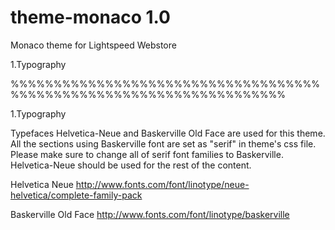theme-monaco 1.0
============

Monaco theme for Lightspeed Webstore


1.Typography


%%%%%%%%%%%%%%%%%%%%%%%%%%%%%%%%%%%%%%%%%%%%%%%%%%%%%%%%%%%%%%%%%%%%

1.Typography

Typefaces Helvetica-Neue and Baskerville Old Face are used for this theme.
All the sections using Baskerville font are set as "serif" in theme's css file. 
Please make sure to change all of serif font families to Baskerville. Helvetica-Neue should be used for the rest of the content.


Helvetica Neue
http://www.fonts.com/font/linotype/neue-helvetica/complete-family-pack

Baskerville Old Face
http://www.fonts.com/font/linotype/baskerville


